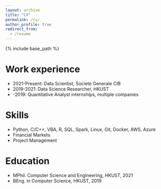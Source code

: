 ```yaml
---
layout: archive
title: "CV"
permalink: /cv/
author_profile: true
redirect_from:
  - /resume
---
```


{% include base_path %}

Work experience
======
* 2021-Present: Data Scientist, Societe Generale CIB
* 2019-2021: Data Science Researcher, HKUST
* -2019: Quantitative Analyst internships, multiple companies
  
Skills
======
* Python, C/C++, VBA, R, SQL, Spark, Linux, Git, Docker, AWS, Azure
* Financial Markets
* Project Management

Education
======
* MPhil. Computer Science and Engineering, HKUST, 2021
* BEng. in Computer Science, HKUST, 2019

<!-- 
Publications
======
  <ul>{% for post in site.publications %}
    {% include archive-single-cv.html %}
  {% endfor %}</ul>
  
Talks
======
  <ul>{% for post in site.talks %}
    {% include archive-single-talk-cv.html %}
  {% endfor %}</ul>
  
Teaching
======
  <ul>{% for post in site.teaching %}
    {% include archive-single-cv.html %}
  {% endfor %}</ul>
  
 
Service and leadership
======
* Currently signed in to 43 different slack teams
-->